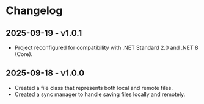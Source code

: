 # Changelog

## 2025-09-19 - v1.0.1
- Project reconfigured for compatibility with .NET Standard 2.0 and .NET 8 (Core).

## 2025-09-18 - v1.0.0
- Created a file class that represents both local and remote files.
- Created a sync manager to handle saving files locally and remotely.
